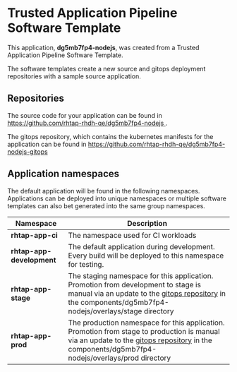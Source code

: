 # Trusted Application Pipeline Software Template

This application, **dg5mb7fp4-nodejs**, was created from a Trusted Application Pipeline Software Template.

The software templates create a new source and gitops deployment repositories with a sample source application. 

## Repositories

The source code for your application can be found in [https://github.com/rhtap-rhdh-qe/dg5mb7fp4-nodejs ](https://github.com/rhtap-rhdh-qe/dg5mb7fp4-nodejs ).
 
The gitops repository, which contains the kubernetes manifests for the application can be found in 
[https://github.com/rhtap-rhdh-qe/dg5mb7fp4-nodejs-gitops ](https://github.com/rhtap-rhdh-qe/dg5mb7fp4-nodejs-gitops ) 

## Application namespaces 

The default application will be found in the following namespaces. Applications can be deployed into unique namespaces or multiple software templates can also bet generated into the same group namespaces.  

|  Namespace   |  Description   |  
| -------- | -------- |
| **rhtap-app-ci** | The namespace used for CI workloads |
| **rhtap-app-development** | The default application during development. Every build will be deployed to this namespace for testing. |
| **rhtap-app-stage** | The staging namespace for this application. Promotion from development to stage is manual via an update to the [gitops repository](https://github.com/rhtap-rhdh-qe/dg5mb7fp4-nodejs-gitops ) in the components/dg5mb7fp4-nodejs/overlays/stage directory |
| **rhtap-app-prod** | The production namespace for this application. Promotion from stage to production is manual via an update to the [gitops repository](https://github.com/rhtap-rhdh-qe/dg5mb7fp4-nodejs-gitops ) in the components/dg5mb7fp4-nodejs/overlays/prod directory |